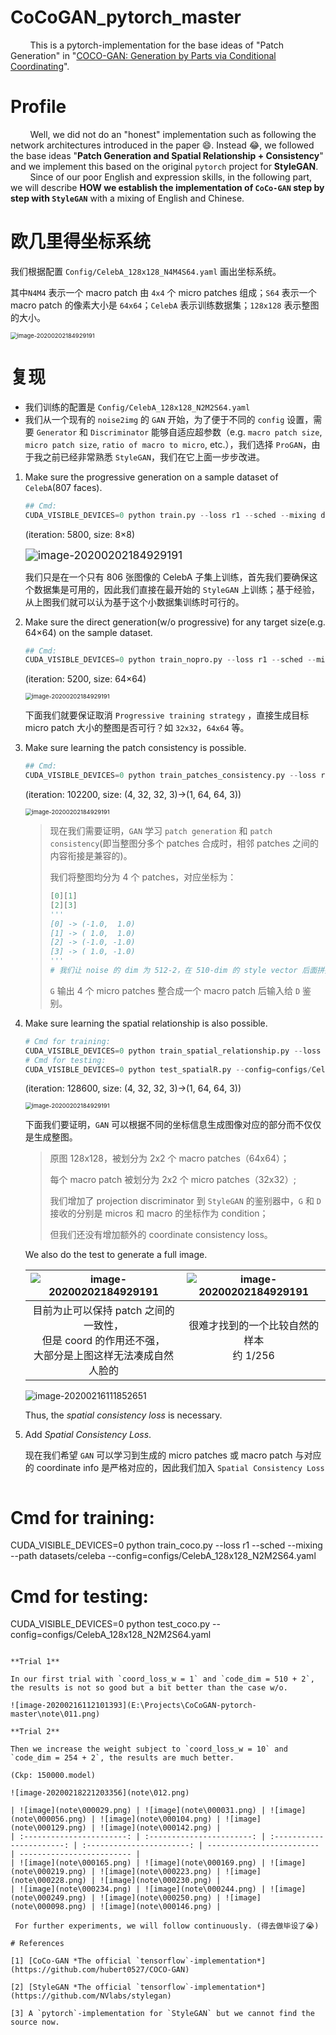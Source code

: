 # CoCoGAN_pytorch_master
&nbsp;&nbsp;&nbsp;&nbsp;&nbsp;&nbsp;&nbsp;&nbsp;This is a pytorch-implementation for the base ideas of "Patch Generation" in "[COCO-GAN: Generation by Parts via Conditional Coordinating](https://hubert0527.github.io/COCO-GAN/)". 

# Profile
&nbsp;&nbsp;&nbsp;&nbsp;&nbsp;&nbsp;&nbsp;&nbsp;Well, we did not do an "honest" implementation such as following the network architectures introduced in the paper :smile:. Instead​ :joy:, we followed the base ideas "**Patch Generation and Spatial Relationship + Consistency**" and we implement this based on the original `pytorch` project for **StyleGAN**.<br/>
&nbsp;&nbsp;&nbsp;&nbsp;&nbsp;&nbsp;&nbsp;&nbsp;Since of our poor English and expression skills, in the following part, we will describe **HOW we establish the implementation of `CoCo-GAN` step by step with `StyleGAN`** with a mixing of English and Chinese.

# 欧几里得坐标系统

我们根据配置 `Config/CelebA_128x128_N4M4S64.yaml` 画出坐标系统。

其中`N4M4` 表示一个 macro patch 由 `4x4` 个 micro patches 组成；`S64` 表示一个 macro patch 的像素大小是 `64x64`；`CelebA` 表示训练数据集；`128x128` 表示整图的大小。 

<img src="https://github.com/NeverGiveU/CoCoGAN_pytorch_master/master/note/000.png" alt="image-20200202184929191" style="zoom:67%;" />

# 复现

- 我们训练的配置是 `Config/CelebA_128x128_N2M2S64.yaml`
- 我们从一个现有的 `noise2img` 的 `GAN` 开始，为了便于不同的 `config` 设置，需要 `Generator` 和 `Discriminator` 能够自适应超参数（e.g. `macro patch size`, `micro patch size`, `ratio of macro to micro`, etc.），我们选择 `ProGAN`，由于我之前已经非常熟悉 `StyleGAN`，我们在它上面一步步改进。

1. Make sure the progressive generation on a sample dataset of `CelebA`(807 faces).

   ```python
   ## Cmd: 
   CUDA_VISIBLE_DEVICES=0 python train.py --loss r1 --sched --mixing datasets/celeba
   ```

   (iteration: 5800, size: 8×8)

   <img src="note\001.png" alt="image-20200202184929191" style="zoom:125%;" />

   我们只是在一个只有 806 张图像的 CelebA 子集上训练，首先我们要确保这个数据集是可用的，因此我们直接在最开始的 `StyleGAN` 上训练；基于经验，从上图我们就可以认为基于这个小数据集训练时可行的。

2. Make sure the direct generation(w/o progressive) for any target size(e.g. 64×64) on the sample dataset.

   ```python
   ## Cmd: 
   CUDA_VISIBLE_DEVICES=0 python train_nopro.py --loss r1 --sched --mixing datasets/celeba
   ```

   (iteration: 5200, size: 64×64)

   <img src="note\002.png" alt="image-20200202184929191" style="zoom:67%;" />

   下面我们就要保证取消 `Progressive training strategy` ，直接生成目标 micro patch 大小的整图是否可行？如 `32x32`，`64x64` 等。

3. Make sure learning the patch consistency is possible.

   ```python
   ## Cmd: 
   CUDA_VISIBLE_DEVICES=0 python train_patches_consistency.py --loss r1 --sched --mixing datasets/celeba
   ```

   (iteration: 102200, size: (4, 32, 32, 3)→(1, 64, 64, 3))

   <img src="note\004.png" alt="image-20200202184929191" style="zoom:67%;" />

   > 现在我们需要证明，`GAN` 学习 `patch generation` 和 `patch consistency`(即当整图分多个 patches 合成时，相邻 patches 之间的内容衔接是兼容的)。
   >
   > 我们将整图均分为 4 个 patches，对应坐标为：
   >
   > ```python
   > [0][1]
   > [2][3]
   > '''
   > [0] -> (-1.0,  1.0)
   > [1] -> ( 1.0,  1.0)
   > [2] -> (-1.0, -1.0)
   > [3] -> ( 1.0, -1.0)
   > '''
   > # 我们让 noise 的 dim 为 512-2，在 510-dim 的 style vector 后面拼接上 2-dim 的坐标信息
   > ```
   >
   > `G` 输出 4 个 micro patches 整合成一个 macro patch 后输入给 `D` 鉴别。

4. Make sure learning the spatial relationship is also possible.

   ```python
   # Cmd for training:
   CUDA_VISIBLE_DEVICES=0 python train_spatial_relationship.py --loss r1 --sched --mixing --path datasets/celeba --config=configs/CelebA_128x128_N2M2S64.yaml
   # Cmd for testing:
   CUDA_VISIBLE_DEVICES=0 python test_spatialR.py --config=configs/CelebA_128x128_N2M2S64.yaml
   ```

   (iteration: 128600, size: (4, 32, 32, 3)→(1, 64, 64, 3))

   <img src="note\009.png" alt="image-20200202184929191" style="zoom:67%;" />

   下面我们要证明，`GAN` 可以根据不同的坐标信息生成图像对应的部分而不仅仅是生成整图。

   > 原图 128x128，被划分为 2x2 个 macro patches（64x64）；
   >
   > 每个 macro patch 被划分为 2x2 个 micro patches（32x32）;
   >
   > 我们增加了 projection discriminator 到 `StyleGAN` 的鉴别器中，`G` 和 `D` 接收的分别是 micros 和 macro 的坐标作为 condition；
   >
   > 但我们还没有增加额外的 coordinate consistency loss。

   We also do the test to generate a full image.

   | <img src="note\007.png" alt="image-20200202184929191" style="zoom:100%;" /> | <img src="note\008.png" alt="image-20200202184929191" style="zoom:100%;" /> |
   | :----------------------------------------------------------: | :----------------------------------------------------------: |
   | 目前为止可以保持 patch 之间的一致性，<br/>但是 coord 的作用还不强，<br/>大部分是上图这样无法凑成自然人脸的 |         很难才找到的一个比较自然的样本<br/>约 1/256          |

   ![image-20200216111852651](E:\Projects\CoCoGAN-pytorch-master\note\010.png)

   Thus, the *spatial consistency loss* is necessary.

5. Add *Spatial Consistency Loss*.

   现在我们希望 `GAN` 可以学习到生成的 micro patches 或 macro patch 与对应的 coordinate info 是严格对应的，因此我们加入 `Spatial Consistency Loss`

   ```python
# Cmd for training:
   CUDA_VISIBLE_DEVICES=0 python train_coco.py --loss r1 --sched --mixing --path datasets/celeba --config=configs/CelebA_128x128_N2M2S64.yaml
   # Cmd for testing:
   CUDA_VISIBLE_DEVICES=0 python test_coco.py --config=configs/CelebA_128x128_N2M2S64.yaml
   ```
   
   **Trial 1**
   
   In our first trial with `coord_loss_w = 1` and `code_dim = 510 + 2`, the results is not so good but a bit better than the case w/o.
   
   ![image-20200216112101393](E:\Projects\CoCoGAN-pytorch-master\note\011.png)
   
   **Trial 2**
   
   Then we increase the weight subject to `coord_loss_w = 10` and `code_dim = 254 + 2`, the results are much better. 
   
   (Ckp: 150000.model)
   
   ![image-20200218221203356](note\012.png)

| ![image](note\000029.png) | ![image](note\000031.png) | ![image](note\000056.png) | ![image](note\000104.png) | ![image](note\000129.png) | ![image](note\000142.png) |
| :-----------------------: | :-----------------------: | :-----------------------: | :-----------------------: | ------------------------- | ------------------------- |
| ![image](note\000165.png) | ![image](note\000169.png) | ![image](note\000219.png) | ![image](note\000223.png) | ![image](note\000228.png) | ![image](note\000230.png) |
| ![image](note\000234.png) | ![image](note\000244.png) | ![image](note\000249.png) | ![image](note\000250.png) | ![image](note\000098.png) | ![image](note\000146.png) |

 	For further experiments, we will follow continuously. (得去做毕设了😭)

# References

[1] [CoCo-GAN *The official `tensorflow`-implementation*](https://github.com/hubert0527/COCO-GAN)

[2] [StyleGAN *The official `tensorflow`-implementation*](https://github.com/NVlabs/stylegan)

[3] A `pytorch`-implementation for `StyleGAN` but we cannot find the source now.
